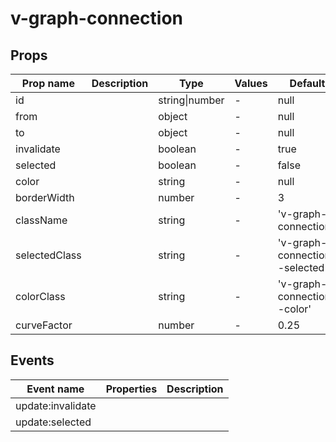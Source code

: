 # v-graph-connection

## Props

| Prop name     | Description | Type           | Values | Default                        |
| ------------- | ----------- | -------------- | ------ | ------------------------------ |
| id            |             | string\|number | -      | null                           |
| from          |             | object         | -      | null                           |
| to            |             | object         | -      | null                           |
| invalidate    |             | boolean        | -      | true                           |
| selected      |             | boolean        | -      | false                          |
| color         |             | string         | -      | null                           |
| borderWidth   |             | number         | -      | 3                              |
| className     |             | string         | -      | 'v-graph-connection'           |
| selectedClass |             | string         | -      | 'v-graph-connection--selected' |
| colorClass    |             | string         | -      | 'v-graph-connection--color'    |
| curveFactor   |             | number         | -      | 0.25                           |

## Events

| Event name        | Properties | Description |
| ----------------- | ---------- | ----------- |
| update:invalidate |            |
| update:selected   |            |
